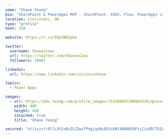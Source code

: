 ```yaml
---
name: "Shane Young"
bio: "SharePoint & PowerApps MVP - SharePoint, O365, Flow, PowerApps consulting? @PowerApps911 | Pure Snark? You found it."
location: Cincinnati, OH
type: "profile"
heat: 158

website: https://t.co/91p5BQ3pUe

twitter:
  username: ShanesCows
  url: https://twitter.com/ShanesCows
  followers: 16667

linkedin:
  url: https://www.linkedin.com/in/cincyshane

topics:
  - Power Apps

images:
  - url: https://pbs.twimg.com/profile_images/713100007398883329/qUzvsvQ3_400x400.jpg
    width: 400
    height: 400
    isCached: true
    title: "Shane Young"

secured: "xt/ixj+/r8llLXY2xNzZLZZwxTPdgjqxNLQh3iKNtXNDARSUFsjCivERlTk2LzMuPo0si/i9ged3zXSBObGdV1iwWj6HhOKjJBbKW8it8Br2Qug81+7LznD+NMjjDbmN+rtRTr6sHOU3VA1aibv8n9w4E3Z/D8zszOoP/6nbtyPt+uVaKiLHzjt0PBxiGXTdPXc2MfxcFDaFEcjnGusCH9HzacYacjZateR1mW66f6IcLka0/07VR8bItgAXFzgl5pMfzPrZVBhV5PQU8W5kYzxEXExd/MT7T6Se1liWbKXBVQcqfmEqe8l16BhqA8eLjbo3oXYYnaE3rOdWKR/HNmHX5wZHEUi8M4gyljJfOHJslSyBSaZKQkb4dls7mefzJ5eUvRdNaFoZ84VfBF6SZAtY9lsdphgoXupuyMNgniM=;zZjwPaDNwU28qKJl1/lbsA=="
---
```



